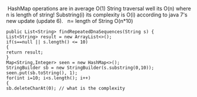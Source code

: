 ​
HashMap operations are in average O(1)
String traversal well its O(n) where n is length of string!
Substring(i) its complexity is O(i) according to java 7's new update (update 6).
​
​
n= length of String
O(n*10)
​
```
public List<String> findRepeatedDnaSequences(String s) {
List<String> result = new ArrayList<>();
if(s==null || s.length() <= 10)
{
return result;
}
Map<String,Integer> seen = new HashMap<>();
StringBuilder sb = new StringBuilder(s.substring(0,10));
seen.put(sb.toString(), 1);
for(int i=10; i<s.length(); i++)
{
sb.deleteCharAt(0); // what is the complexity